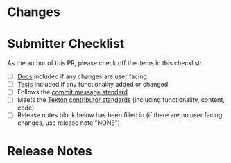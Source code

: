 <!-- 🎉🎉🎉 Thank you for the PR!!! 🎉🎉🎉 -->

# Changes

<!--
Describe your changes here- ideally you can get that description straight from your descriptive commit message(s)!

In addition, categorize the changes you're making using the "/kind" Prow command, example:

/kind <kind>

Supported kinds are: bug, cleanup, design, documentation, feature, flake, misc, question, tep
-->

# Submitter Checklist

As the author of this PR, please check off the items in this checklist:

- [ ] [Docs](https://github.com/tektoncd/community/blob/main/standards.md#docs) included if any changes are user facing
- [ ] [Tests](https://github.com/tektoncd/community/blob/main/standards.md#tests) included if any functionality added or changed
- [ ] Follows the [commit message standard](https://github.com/tektoncd/community/blob/main/standards.md#commits)
- [ ] Meets the [Tekton contributor standards](https://github.com/tektoncd/community/blob/main/standards.md) (including
  functionality, content, code)
- [ ] Release notes block below has been filled in
(if there are no user facing changes, use release note "NONE")

# Release Notes

<!--
Describe any user facing changes here, or delete this block.

Examples of user facing changes:
- API changes
- Bug fixes
- Any changes in behavior
- Changes requiring upgrade notices or deprecation warnings

For pull requests with a release note:

``` release-note
Your release note here
```

For pull requests that require additional action from users switching to the new release, include the string "action required" (case insensitive) in the release note:

``` release-note
action required: your release note here
```

For pull requests that don't need to be mentioned at release time, use the `/release-note-none` Prow command to add the `release-note-none` label to the PR. You can also write the string "NONE" as a release note in your PR description:

``` release-note
NONE
```

Remove the extra space between the backticks and `release-note` as well
-->
